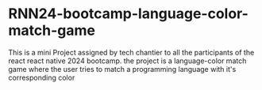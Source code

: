 # RNN24-bootcamp-language-color-match-game
This is a mini Project assigned by tech chantier to all the participants of the react react native 2024 bootcamp. the project is a language-color match game where the user tries to match a programming language with it's corresponding color
